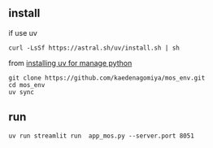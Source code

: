 
## install

if use uv

```
curl -LsSf https://astral.sh/uv/install.sh | sh
```
from [installing uv for manage python](https://docs.astral.sh/uv/getting-started/installation/)

```
git clone https://github.com/kaedenagomiya/mos_env.git
cd mos_env
uv sync
```

## run

```
uv run streamlit run  app_mos.py --server.port 8051
```